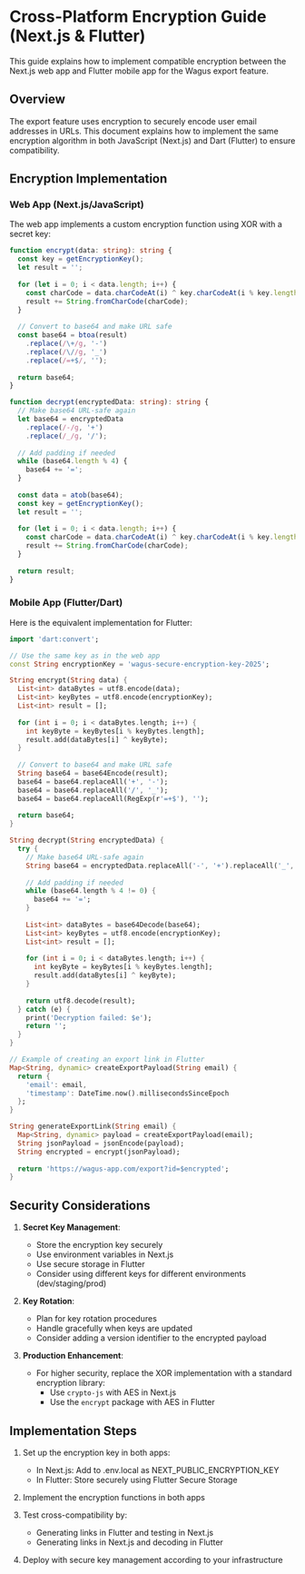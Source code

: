 # Cross-Platform Encryption Guide (Next.js & Flutter)

This guide explains how to implement compatible encryption between the Next.js web app and Flutter mobile app for the Wagus export feature.

## Overview

The export feature uses encryption to securely encode user email addresses in URLs. This document explains how to implement the same encryption algorithm in both JavaScript (Next.js) and Dart (Flutter) to ensure compatibility.

## Encryption Implementation

### Web App (Next.js/JavaScript)

The web app implements a custom encryption function using XOR with a secret key:

```typescript
function encrypt(data: string): string {
  const key = getEncryptionKey();
  let result = '';
  
  for (let i = 0; i < data.length; i++) {
    const charCode = data.charCodeAt(i) ^ key.charCodeAt(i % key.length);
    result += String.fromCharCode(charCode);
  }
  
  // Convert to base64 and make URL safe
  const base64 = btoa(result)
    .replace(/\+/g, '-')
    .replace(/\//g, '_')
    .replace(/=+$/, '');
  
  return base64;
}

function decrypt(encryptedData: string): string {
  // Make base64 URL-safe again
  let base64 = encryptedData
    .replace(/-/g, '+')
    .replace(/_/g, '/');
  
  // Add padding if needed
  while (base64.length % 4) {
    base64 += '=';
  }
  
  const data = atob(base64);
  const key = getEncryptionKey();
  let result = '';
  
  for (let i = 0; i < data.length; i++) {
    const charCode = data.charCodeAt(i) ^ key.charCodeAt(i % key.length);
    result += String.fromCharCode(charCode);
  }
  
  return result;
}
```

### Mobile App (Flutter/Dart)

Here is the equivalent implementation for Flutter:

```dart
import 'dart:convert';

// Use the same key as in the web app
const String encryptionKey = 'wagus-secure-encryption-key-2025';

String encrypt(String data) {
  List<int> dataBytes = utf8.encode(data);
  List<int> keyBytes = utf8.encode(encryptionKey);
  List<int> result = [];
  
  for (int i = 0; i < dataBytes.length; i++) {
    int keyByte = keyBytes[i % keyBytes.length];
    result.add(dataBytes[i] ^ keyByte);
  }
  
  // Convert to base64 and make URL safe
  String base64 = base64Encode(result);
  base64 = base64.replaceAll('+', '-');
  base64 = base64.replaceAll('/', '_');
  base64 = base64.replaceAll(RegExp(r'=+$'), '');
  
  return base64;
}

String decrypt(String encryptedData) {
  try {
    // Make base64 URL-safe again
    String base64 = encryptedData.replaceAll('-', '+').replaceAll('_', '/');
    
    // Add padding if needed
    while (base64.length % 4 != 0) {
      base64 += '=';
    }
    
    List<int> dataBytes = base64Decode(base64);
    List<int> keyBytes = utf8.encode(encryptionKey);
    List<int> result = [];
    
    for (int i = 0; i < dataBytes.length; i++) {
      int keyByte = keyBytes[i % keyBytes.length];
      result.add(dataBytes[i] ^ keyByte);
    }
    
    return utf8.decode(result);
  } catch (e) {
    print('Decryption failed: $e');
    return '';
  }
}

// Example of creating an export link in Flutter
Map<String, dynamic> createExportPayload(String email) {
  return {
    'email': email,
    'timestamp': DateTime.now().millisecondsSinceEpoch
  };
}

String generateExportLink(String email) {
  Map<String, dynamic> payload = createExportPayload(email);
  String jsonPayload = jsonEncode(payload);
  String encrypted = encrypt(jsonPayload);
  
  return 'https://wagus-app.com/export?id=$encrypted';
}
```

## Security Considerations

1. **Secret Key Management**:
   - Store the encryption key securely
   - Use environment variables in Next.js
   - Use secure storage in Flutter
   - Consider using different keys for different environments (dev/staging/prod)

2. **Key Rotation**:
   - Plan for key rotation procedures
   - Handle gracefully when keys are updated
   - Consider adding a version identifier to the encrypted payload

3. **Production Enhancement**:
   - For higher security, replace the XOR implementation with a standard encryption library:
     - Use `crypto-js` with AES in Next.js
     - Use the `encrypt` package with AES in Flutter

## Implementation Steps

1. Set up the encryption key in both apps:
   - In Next.js: Add to .env.local as NEXT_PUBLIC_ENCRYPTION_KEY
   - In Flutter: Store securely using Flutter Secure Storage

2. Implement the encryption functions in both apps

3. Test cross-compatibility by:
   - Generating links in Flutter and testing in Next.js
   - Generating links in Next.js and decoding in Flutter

4. Deploy with secure key management according to your infrastructure
